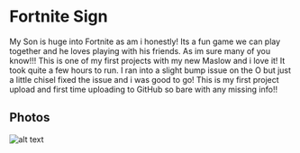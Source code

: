 # Fortnite Sign

My Son is huge into Fortnite as am i honestly!  Its a fun game we can play together and he loves playing with his friends.  As im sure many of you know!!!  This is one of my first projects with my new Maslow and i love it!  It took quite a few hours to run.  I ran into a slight bump issue on the O but just a little chisel fixed the issue and i was good to go!  This is my first project upload and first time uploading to GitHub so bare with any missing info!!


## Photos
![alt text](Fortnite-Sign/IMG_0932.jpeg "Mid Cut!!!")
